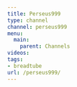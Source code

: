 ```yaml
---
title: Perseus999
type: channel
channel: perseus999
menu:
  main:
    parent: Channels
videos:
tags:
- breadtube
url: /perseus999/
---
```

